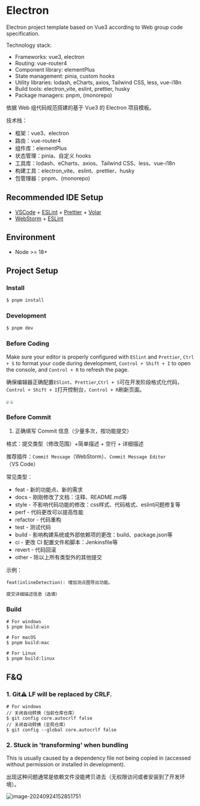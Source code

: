# Electron

Electron project template based on Vue3 according to Web group code specification.

Technology stack:

- Frameworks: vue3, electron
- Routing: vue-router4
- Component library: elementPlus
- State management: pinia, custom hooks
- Utility libraries: lodash, eCharts, axios, Tailwind CSS, less, vue-i18n
- Build tools: electron_vite, eslint, prettier, husky
- Package managers: pnpm, (monorepo)

依据 Web 组代码规范搭建的基于 Vue3 的 Electron 项目模板。

技术栈：

-   框架：vue3、electron
-   路由：vue-router4
-   组件库：elementPlus
-   状态管理：pinia、自定义 hooks
-   工具库：lodash、eCharts、axios、Tailwind CSS、less、vue-i18n
-   构建工具：electron_vite、eslint、prettier、husky
-   包管理器：pnpm、(monorepo)

## Recommended IDE Setup

-   [VSCode](https://code.visualstudio.com/) + [ESLint](https://marketplace.visualstudio.com/items?itemName=dbaeumer.vscode-eslint) + [Prettier](https://marketplace.visualstudio.com/items?itemName=esbenp.prettier-vscode) + [Volar](https://marketplace.visualstudio.com/items?itemName=Vue.volar)
-   [WebStorm]() + [ESLint]()

## Environment

-   Node >= 18+

## Project Setup

### Install

```bash
$ pnpm install
```

### Development

```bash
$ pnpm dev
```

### Before Coding

Make sure your editor is properly configured with `ESlint` and `Prettier`, `Ctrl + S` to format your code during development, `Control + Shift + I` to open the console, and `Control + R` to refresh the page.

确保编辑器正确配置`ESlint`、`Prettier`,`Ctrl + S`可在开发阶段格式化代码，`Control + Shift + I`打开控制台，`Control + R`刷新页面。

<img src="https://github.com/cuifanfan/electron-vue3-template/tree/master/docs/images/eslint-ws.png" style="zoom:45%;" /> <img src="https://github.com/cuifanfan/electron-vue3-template/tree/master/docs/images/prettier-ws.png" style="zoom:45%;" />

### Before Commit

1. 正确填写 Commit 信息（少量多次，按功能提交）

格式：提交类型（修改范围）+简单描述 + 空行 + 详细描述

推荐插件：`Commit Message`（WebStorm）、`Commit Message Editor`（VS Code）

常见类型：

-   feat - 新的功能点、新的需求
-   docs - 刚刚修改了文档：注释、README.md等
-   style - 不影响代码功能的修改：css样式、代码格式、eslint问题修复等
-   perf - 代码更改可以提高性能
-   refactor - 代码重构
-   test - 测试代码
-   build - 影响构建系统或外部依赖项的更改：build、package.json等
-   ci - 更改 CI 配置文件和脚本：Jenkinsfile等
-   revert - 代码回滚
-   other - 除以上所有类型外的其他提交

示例：

```text
feat(inlineDetection): 增加测点图导出功能。

提交详细描述信息（选填）
```

### Build

```shell
# For windows
$ pnpm build:win
```

```shell
# For macOS
$ pnpm build:mac
```

```shell
# For Linux
$ pnpm build:linux
```

## F&Q

### 1. Git:warning: LF will be replaced by CRLF.

```shell
# For windows
// 关闭自动转换（当前仓库仓库）
$ git config core.autocrlf false
// 关闭自动转换（全局仓库）
$ git config --global core.autocrlf false
```

### 2. Stuck in 'transforming' when bundling

This is usually caused by a dependency file not being copied in (accessed without permission or installed in development).

出现这种问题通常是依赖文件没能拷贝进去（无权限访问或者安装到了开发环境）。

![image-20240924152851751](https://github.com/cuifanfan/electron-vue3-template/tree/master/docs/images/powershell.png)
